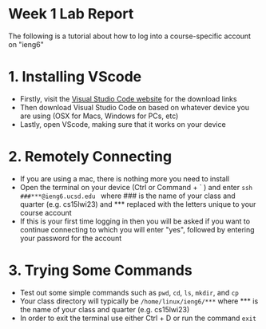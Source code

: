 # Week 1 Lab Report

The following is a tutorial about how to log into a course-specific account on "ieng6"

# 1. Installing VScode
* Firstly, visit the [Visual Studio Code website](https://code.visualstudio.com/download) for the download links
* Then download Visual Studio Code on based on whatever device you are using (OSX for Macs, Windows for PCs, etc)
* Lastly, open VScode, making sure that it works on your device

# 2. Remotely Connecting
* If you are using a mac, there is nothing more you need to install
* Open the terminal on your device (Ctrl or Command + \` ) and enter `ssh ###***@ieng6.ucsd.edu `
  where ### is the name of your class and quarter (e.g. cs15lwi23) and *** replaced with the letters unique to your course account
* If this is your first time logging in then you will be asked if you want to continue connecting to which you will enter "yes", followed by entering your password for the account

# 3. Trying Some Commands
* Test out some simple commands such as `pwd`, `cd`, `ls`, `mkdir`, and `cp`
* Your class directory will typically be `/home/linux/ieng6/***` where *** is the name of your class and quarter (e.g. cs15lwi23)
* In order to exit the terminal use either Ctrl + D or run the command `exit` 
